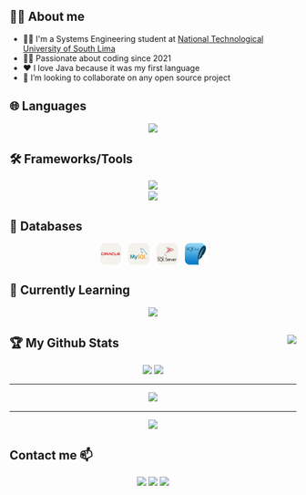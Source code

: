 ## 👨‍💻 About me

- 👨‍🏫 I'm a Systems Engineering student at [National Technological University of South Lima](https://www.untels.edu.pe/)
- 👨‍💻 Passionate about coding since 2021
- ❤️ I love Java because it was my first language
- 🎯 I’m looking to collaborate on any open source project

## 🌐 Languages

<div align="center">
   <img width="49%" src="https://skillicons.dev/icons?i=java,cpp,js,ts,py,r&theme=light">
</div>

## 🛠️ Frameworks/Tools

<div align="center">
   <img width="60%" src="https://skillicons.dev/icons?i=angular,nodejs,spring,html,css,tailwind,bootstrap&theme=light">
</div>
<div align="center">
<img width="42%" src="https://skillicons.dev/icons?i=git,jquery,figma,md,django&theme=light">
</div>

## 📂 Databases

<div align="center">
    <img width="7.5%" src="./icons/Oracle-Light.svg">&nbsp;&nbsp;
    <img width="7.5%" src="./icons/MySQL-Light.svg">&nbsp;&nbsp;
    <img width="7.5%" src="./icons/Sqlserver-Light.svg">&nbsp;&nbsp;
    <img width="7.5%" src="./icons/SQLite.svg">
</div>

## 🚀 Currently Learning

<div align="center">
   <img width="7.5%" src="https://skillicons.dev/icons?i=php&theme=light">
</div>

## 🏆 My Github Stats <img align="right" src="https://komarev.com/ghpvc/?username=brianinhu&style=for-the-badge"> 

<div align="center">
  <img src="https://github-readme-stats.vercel.app/api?username=brianinhu&show_icons=true&theme=dark#gh-dark-mode-onlyt"/>
  <img  style="width: 35%" src="https://github-readme-stats.vercel.app/api/top-langs/?username=brianinhu&layout=compact&theme=dark#gh-dark-mode-onlyt"/>
</div>

---

<p align="center">
<img width="50%" src="https://streak-stats.demolab.com?user=brianinhu&theme=black-ice&background=transparent&hide_border=true"/>

---

<p align="center">
<img src="https://github-profile-trophy.vercel.app/?username=brianinhu&margin-w=12"/>

## Contact me 📫

<p align="center">
<a href="https://www.linkedin.com/in/brianinhu/"><img src="https://img.shields.io/badge/LinkedIn-0077B5?style=for-the-badge&logo=linkedin&logoColor=white"/></a>
<a href="mailto:brianincah10@gmail.com"><img src="https://img.shields.io/badge/Gmail-D14836?style=for-the-badge&logo=gmail&logoColor=white"/></a>
<a href="https://es.stackoverflow.com/users/304360/brian"><img src="https://img.shields.io/badge/Stack_Overflow-FE7A16?style=for-the-badge&logo=stack-overflow&logoColor=white"/></a>
